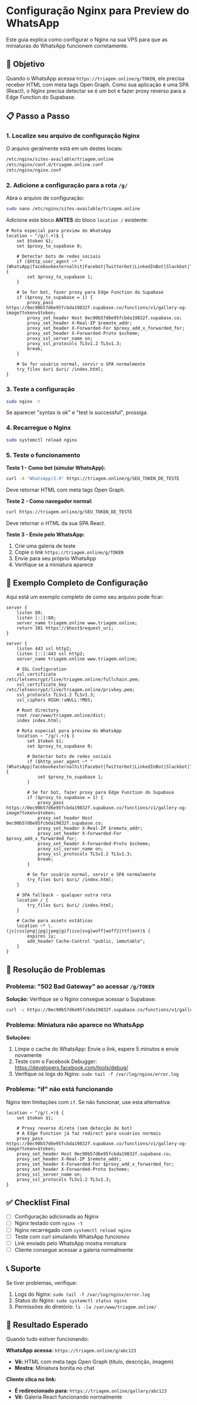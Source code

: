 # Configuração Nginx para Preview do WhatsApp

Este guia explica como configurar o Nginx na sua VPS para que as miniaturas do WhatsApp funcionem corretamente.

## 🎯 Objetivo

Quando o WhatsApp acessa `https://triagem.online/g/TOKEN`, ele precisa receber HTML com meta tags Open Graph. Como sua aplicação é uma SPA (React), o Nginx precisa detectar se é um bot e fazer proxy reverso para a Edge Function do Supabase.

## 📋 Passo a Passo

### 1. Localize seu arquivo de configuração Nginx

O arquivo geralmente está em um destes locais:
```bash
/etc/nginx/sites-available/triagem.online
/etc/nginx/conf.d/triagem.online.conf
/etc/nginx/nginx.conf
```

### 2. Adicione a configuração para a rota `/g/`

Abra o arquivo de configuração:
```bash
sudo nano /etc/nginx/sites-available/triagem.online
```

Adicione este bloco **ANTES** do bloco `location /` existente:

```nginx
# Rota especial para preview do WhatsApp
location ~ ^/g/(.+)$ {
    set $token $1;
    set $proxy_to_supabase 0;

    # Detectar bots de redes sociais
    if ($http_user_agent ~* "(WhatsApp|facebookexternalhit|Facebot|Twitterbot|LinkedInBot|Slackbot|TelegramBot|Discordbot)") {
        set $proxy_to_supabase 1;
    }

    # Se for bot, fazer proxy para Edge Function do Supabase
    if ($proxy_to_supabase = 1) {
        proxy_pass https://0ec90b57d6e95fcbda19832f.supabase.co/functions/v1/gallery-og-image?token=$token;
        proxy_set_header Host 0ec90b57d6e95fcbda19832f.supabase.co;
        proxy_set_header X-Real-IP $remote_addr;
        proxy_set_header X-Forwarded-For $proxy_add_x_forwarded_for;
        proxy_set_header X-Forwarded-Proto $scheme;
        proxy_ssl_server_name on;
        proxy_ssl_protocols TLSv1.2 TLSv1.3;
        break;
    }

    # Se for usuário normal, servir o SPA normalmente
    try_files $uri $uri/ /index.html;
}
```

### 3. Teste a configuração

```bash
sudo nginx -t
```

Se aparecer "syntax is ok" e "test is successful", prossiga.

### 4. Recarregue o Nginx

```bash
sudo systemctl reload nginx
```

### 5. Teste o funcionamento

**Teste 1 - Como bot (simular WhatsApp):**
```bash
curl -A "WhatsApp/2.0" https://triagem.online/g/SEU_TOKEN_DE_TESTE
```

Deve retornar HTML com meta tags Open Graph.

**Teste 2 - Como navegador normal:**
```bash
curl https://triagem.online/g/SEU_TOKEN_DE_TESTE
```

Deve retornar o HTML da sua SPA React.

**Teste 3 - Envie pelo WhatsApp:**
1. Crie uma galeria de teste
2. Copie o link `https://triagem.online/g/TOKEN`
3. Envie para seu próprio WhatsApp
4. Verifique se a miniatura aparece

## 🔧 Exemplo Completo de Configuração

Aqui está um exemplo completo de como seu arquivo pode ficar:

```nginx
server {
    listen 80;
    listen [::]:80;
    server_name triagem.online www.triagem.online;
    return 301 https://$host$request_uri;
}

server {
    listen 443 ssl http2;
    listen [::]:443 ssl http2;
    server_name triagem.online www.triagem.online;

    # SSL Configuration
    ssl_certificate /etc/letsencrypt/live/triagem.online/fullchain.pem;
    ssl_certificate_key /etc/letsencrypt/live/triagem.online/privkey.pem;
    ssl_protocols TLSv1.2 TLSv1.3;
    ssl_ciphers HIGH:!aNULL:!MD5;

    # Root directory
    root /var/www/triagem.online/dist;
    index index.html;

    # Rota especial para preview do WhatsApp
    location ~ ^/g/(.+)$ {
        set $token $1;
        set $proxy_to_supabase 0;

        # Detectar bots de redes sociais
        if ($http_user_agent ~* "(WhatsApp|facebookexternalhit|Facebot|Twitterbot|LinkedInBot|Slackbot|TelegramBot|Discordbot)") {
            set $proxy_to_supabase 1;
        }

        # Se for bot, fazer proxy para Edge Function do Supabase
        if ($proxy_to_supabase = 1) {
            proxy_pass https://0ec90b57d6e95fcbda19832f.supabase.co/functions/v1/gallery-og-image?token=$token;
            proxy_set_header Host 0ec90b57d6e95fcbda19832f.supabase.co;
            proxy_set_header X-Real-IP $remote_addr;
            proxy_set_header X-Forwarded-For $proxy_add_x_forwarded_for;
            proxy_set_header X-Forwarded-Proto $scheme;
            proxy_ssl_server_name on;
            proxy_ssl_protocols TLSv1.2 TLSv1.3;
            break;
        }

        # Se for usuário normal, servir o SPA normalmente
        try_files $uri $uri/ /index.html;
    }

    # SPA fallback - qualquer outra rota
    location / {
        try_files $uri $uri/ /index.html;
    }

    # Cache para assets estáticos
    location ~* \.(js|css|png|jpg|jpeg|gif|ico|svg|woff|woff2|ttf|eot)$ {
        expires 1y;
        add_header Cache-Control "public, immutable";
    }
}
```

## 🐛 Resolução de Problemas

### Problema: "502 Bad Gateway" ao acessar `/g/TOKEN`

**Solução:** Verifique se o Nginx consegue acessar o Supabase:
```bash
curl -v https://0ec90b57d6e95fcbda19832f.supabase.co/functions/v1/gallery-og-image?token=test
```

### Problema: Miniatura não aparece no WhatsApp

**Soluções:**
1. Limpe o cache do WhatsApp: Envie o link, espere 5 minutos e envie novamente
2. Teste com o Facebook Debugger: https://developers.facebook.com/tools/debug/
3. Verifique os logs do Nginx: `sudo tail -f /var/log/nginx/error.log`

### Problema: "if" não está funcionando

Nginx tem limitações com `if`. Se não funcionar, use esta alternativa:

```nginx
location ~ ^/g/(.+)$ {
    set $token $1;

    # Proxy reverso direto (sem detecção de bot)
    # A Edge Function já faz redirect para usuários normais
    proxy_pass https://0ec90b57d6e95fcbda19832f.supabase.co/functions/v1/gallery-og-image?token=$token;
    proxy_set_header Host 0ec90b57d6e95fcbda19832f.supabase.co;
    proxy_set_header X-Real-IP $remote_addr;
    proxy_set_header X-Forwarded-For $proxy_add_x_forwarded_for;
    proxy_set_header X-Forwarded-Proto $scheme;
    proxy_ssl_server_name on;
    proxy_ssl_protocols TLSv1.2 TLSv1.3;
}
```

## ✅ Checklist Final

- [ ] Configuração adicionada ao Nginx
- [ ] Nginx testado com `nginx -t`
- [ ] Nginx recarregado com `systemctl reload nginx`
- [ ] Teste com curl simulando WhatsApp funcionou
- [ ] Link enviado pelo WhatsApp mostra miniatura
- [ ] Cliente consegue acessar a galeria normalmente

## 📞 Suporte

Se tiver problemas, verifique:
1. Logs do Nginx: `sudo tail -f /var/log/nginx/error.log`
2. Status do Nginx: `sudo systemctl status nginx`
3. Permissões do diretório: `ls -la /var/www/triagem.online/`

## 🎉 Resultado Esperado

Quando tudo estiver funcionando:

**WhatsApp acessa:** `https://triagem.online/g/abc123`
- **Vê:** HTML com meta tags Open Graph (título, descrição, imagem)
- **Mostra:** Miniatura bonita no chat

**Cliente clica no link:**
- **É redirecionado para:** `https://triagem.online/gallery/abc123`
- **Vê:** Galeria React funcionando normalmente
